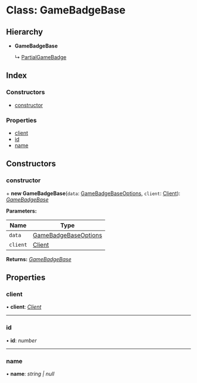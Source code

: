 
# Class: GameBadgeBase

## Hierarchy

* **GameBadgeBase**

  ↳ [PartialGameBadge](_structures_game_.partialgamebadge.md)

## Index

### Constructors

* [constructor](_structures_game_.gamebadgebase.md#constructor)

### Properties

* [client](_structures_game_.gamebadgebase.md#client)
* [id](_structures_game_.gamebadgebase.md#id)
* [name](_structures_game_.gamebadgebase.md#name)

## Constructors

### <a id="constructor" name="constructor"></a>  constructor

\+ **new GameBadgeBase**(`data`: [GameBadgeBaseOptions](../interfaces/_structures_game_.gamebadgebaseoptions.md), `client`: [Client](_client_client_.client.md)): *[GameBadgeBase](_structures_game_.gamebadgebase.md)*

**Parameters:**

Name | Type |
------ | ------ |
`data` | [GameBadgeBaseOptions](../interfaces/_structures_game_.gamebadgebaseoptions.md) |
`client` | [Client](_client_client_.client.md) |

**Returns:** *[GameBadgeBase](_structures_game_.gamebadgebase.md)*

## Properties

### <a id="client" name="client"></a>  client

• **client**: *[Client](_client_client_.client.md)*

___

### <a id="id" name="id"></a>  id

• **id**: *number*

___

### <a id="name" name="name"></a>  name

• **name**: *string | null*
